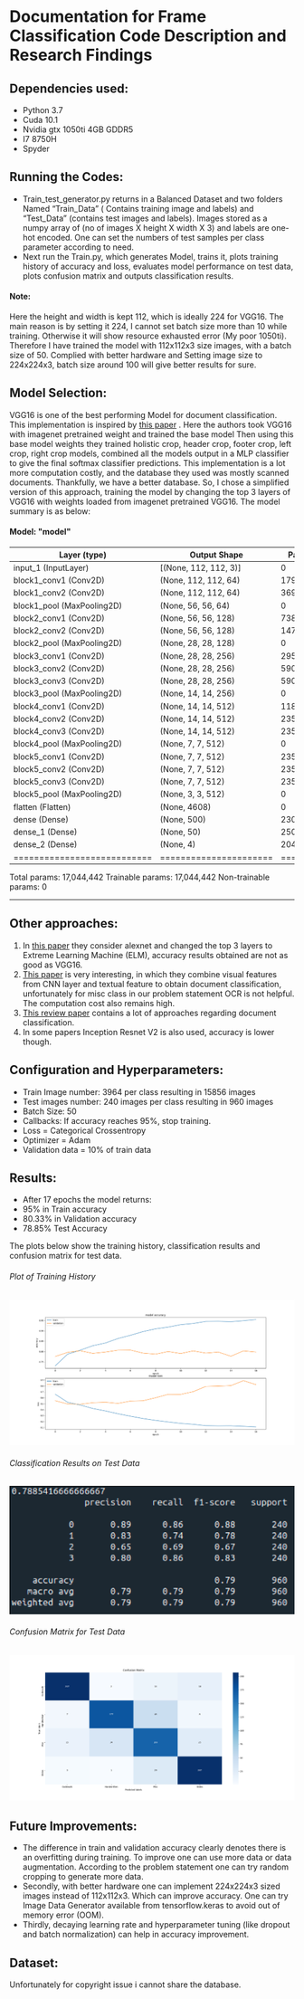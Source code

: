 # Documentation for Frame Classification Code Description and Research Findings

## Dependencies used:
* Python 3.7
* Cuda 10.1
* Nvidia gtx 1050ti 4GB GDDR5
* I7 8750H
* Spyder 

## Running the Codes:
* Train_test_generator.py returns in a Balanced Dataset and two folders Named “Train_Data” ( Contains training image and labels) and “Test_Data” (contains test images and labels). Images stored as a numpy array of (no of images X height X width X 3)  and labels are one-hot encoded. One can set the numbers of test samples per class parameter according to need.
* Next run the Train.py, which generates Model, trains it, plots training history of accuracy and loss, evaluates model performance on test data, plots confusion matrix and outputs classification results.

#### Note:
Here the height and width is kept 112, which is ideally 224 for VGG16. The main reason is by setting it 224, I cannot set batch size more than 10 while training. Otherwise it will show resource exhausted error (My poor 1050ti). Therefore I have trained the model with 112x112x3 size images, with a batch size of 50. Complied with better hardware and Setting image size to 224x224x3, batch size around 100 will give better results for sure.

## Model Selection:
VGG16 is one of the best performing Model for document classification. This implementation is inspired by [this paper](https://arxiv.org/pdf/1801.09321.pdf) . Here the authors took VGG16 with imagenet pretrained weight and trained the base model Then using this base model weights they trained holistic crop, header crop, footer crop, left crop, right crop models, combined all the models output in a MLP classifier to give the final softmax classifier predictions. This implementation is a lot more computation costly, and the database they used was mostly scanned documents. Thankfully, we have a better database. So, I chose a simplified version of this approach, training the model by changing the top 3 layers of VGG16 with weights loaded from imagenet pretrained VGG16. The model summary is as below:

#### Model: "model"
Layer (type)             |    Output Shape     |         Param #   
--------------|-------------|-------------
input_1 (InputLayer)     |    [(None, 112, 112, 3)] |    0         
block1_conv1 (Conv2D)     |   (None, 112, 112, 64)   |   1792      
block1_conv2 (Conv2D)     |   (None, 112, 112, 64)    |  36928     
block1_pool (MaxPooling2D)  | (None, 56, 56, 64)    |    0         
block2_conv1 (Conv2D)    |    (None, 56, 56, 128)   |    73856     
block2_conv2 (Conv2D)    |    (None, 56, 56, 128)   |    147584    
block2_pool (MaxPooling2D) |  (None, 28, 28, 128)   |    0         
block3_conv1 (Conv2D)     |   (None, 28, 28, 256)   |    295168    
block3_conv2 (Conv2D)     |   (None, 28, 28, 256)   |    590080    
block3_conv3 (Conv2D)     |   (None, 28, 28, 256)   |    590080    
block3_pool (MaxPooling2D)  | (None, 14, 14, 256)   |    0         
block4_conv1 (Conv2D)      |  (None, 14, 14, 512)   |    1180160   
block4_conv2 (Conv2D)      |  (None, 14, 14, 512)   |    2359808 
block4_conv3 (Conv2D)       | (None, 14, 14, 512)    |   2359808 
block4_pool (MaxPooling2D) |  (None, 7, 7, 512)   |      0   
block5_conv1 (Conv2D)      |  (None, 7, 7, 512)   |      2359808  
block5_conv2 (Conv2D)      |  (None, 7, 7, 512)   |      2359808   
block5_conv3 (Conv2D)      |  (None, 7, 7, 512)  |       2359808   
block5_pool (MaxPooling2D)  | (None, 3, 3, 512)  |       0         
flatten (Flatten)           | (None, 4608)       |       0         
dense (Dense)                |(None, 500)       |        2304500   
dense_1 (Dense)            |  (None, 50)       |         25050     
dense_2 (Dense)            |  (None, 4)       |          204   
===========================|======================|=========
Total params: 17,044,442
Trainable params: 17,044,442
Non-trainable params: 0
_________________________________________________________________

## Other approaches:
1. In [this paper](https://arxiv.org/pdf/1711.05862.pdf) they consider alexnet and changed the top 3 layers to Extreme Learning Machine (ELM), accuracy results obtained are not as good as VGG16.
2. [This paper](https://arxiv.org/pdf/1907.06370.pdf) is very interesting, in which they combine visual features from CNN layer and textual feature to obtain document classification, unfortunately for misc class in our problem statement OCR is not helpful. The computation cost also remains high.
3. [This review paper](https://arxiv.org/pdf/2004.03705.pdf) contains a lot of approaches regarding document classification.
4. In some papers Inception Resnet V2 is also used, accuracy is lower though.

## Configuration and Hyperparameters:
* Train Image number: 3964 per class resulting in 15856 images
* Test images number: 240 images per class resulting in 960 images
* Batch Size: 50
* Callbacks: If accuracy reaches 95%, stop training.
* Loss = Categorical Crossentropy
* Optimizer = Adam
* Validation data = 10% of train data

## Results:
* After 17 epochs the model returns: 
* 95% in Train accuracy
* 80.33% in Validation accuracy
* 78.85% Test Accuracy

The plots below show the training history, classification results and confusion matrix for test data.

###### Plot of Training History
![Train](/images/Train_history_plot.png "Plot of Training History")

###### Classification Results on Test Data
![history](/images/Classificationreport.png "Plot of Classification Results on Test Data")

###### Confusion Matrix for Test Data
![plot](/images/Confusion_Matrix.png  "Confusion Matrix for Test Data")

## Future Improvements:
* The difference in train and validation accuracy clearly denotes there is an overfitting during training. To improve one can use more data or data augmentation. According to the problem statement one can try random cropping to generate more data.
* Secondly, with better hardware one can implement 224x224x3 sized images instead of 112x112x3. Which can improve accuracy. One can try Image Data Generator available from tensorflow.keras to avoid out of memory error (OOM).
* Thirdly, decaying learning rate and hyperparameter tuning (like dropout and batch normalization) can help in accuracy improvement.

## Dataset:
Unfortunately for copyright issue i cannot share the database.



